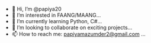 - 👋 Hi, I’m @papiya20
- 👀 I’m interested in FAANG/MAANG...
- 🌱 I’m currently learning Python, C#...
- 💞️ I’m looking to collaborate on exciting projects...
- 📫 How to reach me: papiyamazumder2@gmail.com ...

<!---
papiya20/papiya20 is a ✨ special ✨ repository because its `README.md` (this file) appears on your GitHub profile.
You can click the Preview link to take a look at your changes.
--->
